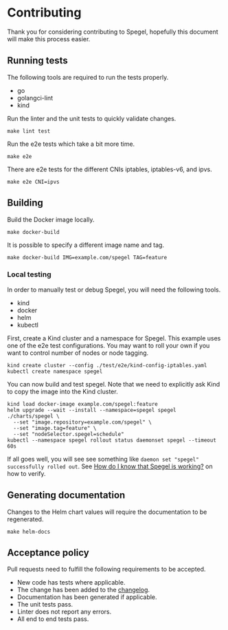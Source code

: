 # Contributing

Thank you for considering contributing to Spegel, hopefully this document will make this process easier.

## Running tests

The following tools are required to run the tests properly.

* go
* golangci-lint
* kind

Run the linter and the unit tests to quickly validate changes.

```shell
make lint test
```

Run the e2e tests which take a bit more time.

```shell
make e2e
```

There are e2e tests for the different CNIs iptables, iptables-v6, and ipvs.

```shell
make e2e CNI=ipvs
```

## Building

Build the Docker image locally.

```shell
make docker-build
```

It is possible to specify a different image name and tag.

```shell
make docker-build IMG=example.com/spegel TAG=feature
```

### Local testing

In order to manually test or debug Spegel, you will need the following tools.

* kind
* docker
* helm
* kubectl

First, create a Kind cluster and a namespace for Spegel. This example uses one of the e2e test configurations. You may want to roll your own if you want to control number of nodes or node tagging.

```shell
kind create cluster --config ./test/e2e/kind-config-iptables.yaml
kubectl create namespace spegel
```

You can now build and test spegel. Note that we need to explicitly ask Kind to copy the image into the Kind cluster.

```shell
kind load docker-image example.com/spegel:feature
helm upgrade --wait --install --namespace=spegel spegel ./charts/spegel \
  --set "image.repository=example.com/spegel" \
  --set "image.tag=feature" \
  --set "nodeSelector.spegel=schedule"
kubectl --namespace spegel rollout status daemonset spegel --timeout 60s
```

If all goes well, you will see see something like `daemon set "spegel" successfully rolled out`. See [How do I know that Spegel is working?](https://spegel.dev/docs/faq/#how-do-i-know-that-spegel-is-working) on how to verify.

## Generating documentation

Changes to the Helm chart values will require the documentation to be regenerated.

```shell
make helm-docs
```

## Acceptance policy

Pull requests need to fulfill the following requirements to be accepted.

* New code has tests where applicable.
* The change has been added to the [changelog](./CHANGELOG.md).
* Documentation has been generated if applicable.
* The unit tests pass.
* Linter does not report any errors.
* All end to end tests pass.
